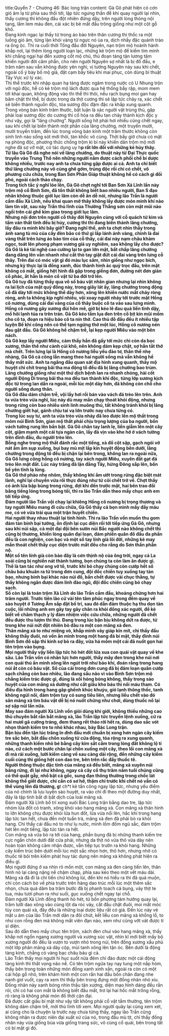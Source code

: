 title:Quyển 7 - Chương 46: Bác long trận
content:
Gà Gô phát hiện có cơn gió âm lạ từ phía sau thổi tới, lập tức ngưng thần để khí quay người lại nhìn, thấy cương thi không đầu đột nhiên đứng dậy, trên người lòng thòng nội tạng, lấm lem máu đen, cái xác bị bẻ mất đầu trông giống như một cột gỗ khô.<br> Đang kinh ngạc lại thấy từ trong áo bào trên thân cương thi thốc ra một luồng gió âm, từng làn khói vàng từ ngực nó ùa ra, dịch nhầy đặc quánh trào ra ồng ộc. Thì ra cuối thời Tống đầu đời Nguyên, nạn trộm mộ hoành hành khắp nơi, lại thêm lòng người loạn lạc, những kẻ trộm mộ để kiếm tìm minh khí chẳng ngại hại đến xương cốt mộ chủ, thủ đoạn táng tận lương tâm khiến người đời căm phẫn, cho nên người Nguyên sợ nhất là bị đổ đấu, e trăm năm sau vẫn không được yên nghỉ, vị tướng Nguyên này sau khi chết, ngoài cố ý bày bố mộ giả, đặt cạm bẫy tiêu khí mai phục, còn dùng bí thuật Tây Vực xử lý xác.<br> Thi thể trước khi nhập quan hạ táng được ngâm trong nước cỏ U Nhung trộn với ngũ độc, hễ có kẻ trộm mộ lách được qua hệ thống bẫy rập, mom mem tới khai quan, không động vào thi thể thì thôi, nếu rạch bụng moi gan hay băm chặt thi thể, bí dược trong da thịt cương thi sẽ lập tức chảy ra, xác chết sẽ biến thành nguồn độc, tỏa sương độc đậm đặc ra khắp xung quanh.<br> Trong vòng bán kính trăm thước, bất luận là xác người vật trùng thú, gặp phải loại sương độc do cương thi cổ hóa ra đều tan chảy thành kịch độc y như vậy, gọi là “lăng chướng”. Người sống hít phải hơi nhiều cũng chết ngay, sau khi chết lại biến thành một phần của lăng chướng, một truyền mười, mười truyền trăm, đến lúc trong vòng bán kính một trăm thước không còn sinh linh nào sống sót mới thôi, tàn khốc vô cùng. Thời bấy giờ chưa có mặt nạ phòng độc, phương thức chống trộm kì bí này khiến dân trộm mộ mới nghe đã sợ vỡ mật, có tác dụng uy h**p rất lớn đối với những kẻ hủy thây.<br> Từ lâu Gà Gô đã nghe nói về lăng chướng, do thuật này từ Đại Thực quốc truyền vào Trung Thổ nên những người nắm được cách phối chế bí dược không nhiều, trước nay anh ta chưa từng gặp được ai cả. Anh ta chỉ biết thứ lăng chướng này vô cùng ghê gớm, trúng độc rồi chỉ có chết, vô phương cứu chữa, trong Ban Sơn Phân Giáp thuật không hề có cách gì đối phó, ngoài cách tháo chạy.<br> Trong tích tắc ý nghĩ lóe lên, Gà Gô chợt nghĩ tới Ban Sơn Xả Lĩnh lần này trộm mộ cổ Bình Sơn, đã tổn thất không biết bao nhiêu người, Ban S đạo nhân không thuộc giới lục lâm còn dễ ăn dễ nói, nhưng lão Trần là người cầm đầu Xả Lĩnh, nếu khai quan mở thây không lấy được món minh khí nào làm tín vật, sau này Trần thủ lĩnh của Thường Thắng sơn còn mặt mũi nào ngồi trên cái ghế kim giao trong giới lục lâm.<br> Nhưng nội đơn trên người cỗ thây đời Nguyên cùng với cỗ quách tử kim và tấm ván thất tinh đều bị hủy, cương thi thì đang biến thành lăng chướng, lấy đâu ra minh khí bây giờ? Đang nghĩ thế, anh ta chợt nhìn thấy trong ánh sang tù mù của cây đèn bão có thứ gì lấp lánh ánh vàng, chính là đai vàng thắt trên lưng áo bào tím của cỗ thây, cái đai này nạm châu khảm ngọc, toát lên phong phạm vương giả uy nghiêm, sao không lấy cho được?<br> Gà Gô là kẻ tài nghệ cao cường lại to gan lớn mật, bất chấp lăng chướng đang dâng lên vẫn nhanh như cắt thò tay giật đứt cái đai vàng trên lưng cỗ thây. Trên đai có móc vật gì đó màu lục sâm, nhìn giống như ngọc bích, nhưng kỳ thực lại là đồng xanh, đúc thành hình ác quỷ trọc đầu, trên mặt không có mắt, giống hệt hình đã gặp trong giếng đơn, đường nét đơn giản cổ phác, ắt hẳn là món cổ vật từ ba đời trở lên.<br> Gà Gô tuy đã từng thấy qua vô số báu vật nhân gian nhưng lại nhìn không ra lai lịch của mặt quỷ đồng này, trong giây lát ấy, lăng chướng trong động cổ đã dày tới mức không thể dày hơn, xông lên khiến nước mắt chảy ròng ròng, anh ta không kịp nghĩ nhiều, vội xoay người nhảy tới trước mặt Hồng cô nương, dùng cái đai vàng của cổ thây buộc cô ta vào sau lưng mình.<br> Hồng cô nương gãy xương đùi hôn mê, giờ bị kéo lê đau quá liền tỉnh dậy, mồ hôi lạnh túa ra trên trán. Gà Gô kéo tấm lụa đen trên cổ bịt kín mũi mồm cho cô ta, đoạn ra hiệu bảo cô ta nín thở. Cao thủ đổ đấu đều ít nhiều tập luyện Bế khí công nên có thể tạm ngừng thở một lúc, Hồng cô nương nén đau gật đầu. Gà Gô không hề chậm trễ, lại kẹp người Miêu vào một bên nách.<br> Gà Gô kẹp lấy người Miêu, cảm thấy hắn đã gầy tới mức chỉ còn da bọc xương, thân thể như cành củi khô, nên không dám kẹp chặt, sợ hắn tắt thở mà chết. Trên lưng lại là Hồng cô nương liễu yếu đào tơ, thân thể nhẹ nhàng, Gà Gô cả cõng lẫn mang theo hai người sống mà vẫn không hề thấy mất sức. Anh ta ngẩng đầu quan sát địa hình xung quanh, thấy mộ huyệt chi chít trong bãi tha ma động tổ đều đã bị lăng chướng bao trùm.<br> Lăng chướng giống như một thứ dịch bệnh lan ra nhanh chóng, hài cốt người Động Di trong bãi tha ma đều tan thành khí độc, từng lớp sương kịch độc từ trong lan dần ra ngoài, mỗi lúc một dày hơn, đã không còn chỗ cho người sống dung thân.<br> Gà Gô đâu dám chậm trễ, vội lấy hơi rồi bán vào vách đá trèo lên trên. Anh ta vừa trèo vừa nghĩ, lúc này dù may mắn chạy thoát khỏi động, nhưng trong rừng còn bao nhiều sinh linh muông thú, tất không tránh khỏi bị lăng chướng giết hại, gánh chịu tai vạ lớn trước nay chưa từng có.<br> Trong lúc suy tư, anh ta vừa trèo vừa nhảy đã leo được lên mộ thất trong mỏm núi Bình Sơn, gian mộ thất phải chịu trọng lượng của ba người, bốn vách tường rung lên bần bật. Gà Gô chân tay lanh lẹ, liền giẫm lên một cây cột, giậm mạnh một cái tựa ngàn cân, lấy đà vịn vào khe hở ở vách tường trên đỉnh đầu, đu người trèo lên.<br> Bỗng nghe trong mộ thất đánh rắc một tiếng, xà đổ cột sập, gạch ngói vỡ nát ầm ầm sụp xuống, bụi bay mù mịt lấp kín huyệt động bên dưới, lăng chướng trong động tổ đều bị chặn lại bên trong, không lan ra ngoài nữa, Gà Gô lưng cõng hồng cô nương, tay xách người Miêu, xuyên đất gạt đá trèo lên mặt đất. Lúc này trăng đã lặn đằng Tây, hừng Đông sắp lên, bốn bề yên tĩnh lạ lùng.<br> Gà Gô thở phào nhẹ nhõm, thấy không khí ẩm ướt trong rừng đặc biệt mát lành, nghĩ lại chuyến vừa rồi thực đúng như từ cõi chết trở về. Chợt thấy có ánh lửa bập bùng trong rừng, đợi khi đến trước mặt, hai bên trao đổi bằng tiếng lóng trong bóng tối, thì ra lão Trần dẫn theo mấy chục anh em tới tiếp ứng.<br> Đám người lão Trần vội chạy lại khiêng Hồng cô nương bị trọng thương và tay người Miêu mang đi cứu chữa, Gà Gô thấy cả bọn mình mẩy đầy máu me, có vẻ vừa trải qua một trận huyết chiến.<br> Hai người thay nhau thuật lại tình hình. Thì ra lão Trần vốn muốn thu gom đám tàn binh bại tướng, ổn định lại cục diện rồi tới tiếp ứng Gà Gô, nhưng sau khi núi sập, cả một đại đội bên sườn núi Bắc người nào không chết thì cũng bị thương, khiến lòng quân đại loạn, đám phiến quân đổ đấu đa phần đều là con nghiện, con bạc và một số tay lính già lõi đời, những kẻ may mắn thoát chết thấy cục diện trước mắt đều cho rằng do Sơn thần phẫn nộ.<br> Một số tên lính già còn bảo đây là cơn thịnh nộ của ông trời, ngay cả La soái cũng bị nghiền nát thành tương, bọn chúng ta còn làm ăn được gì. Thế là tan tác như ong vỡ tổ, trước khi bỏ chạy chúng còn cướp hết số châu báu khuân ra từ trong đơn cung, đội đốc chiến tuy xuống tay tàn bạo, nhưng binh bại khác nào núi đổ, bắn chết được vài chục thằng, tự thấy không ngăn được đám lính đào ngũ, đội đốc chiến cũng bỏ chạy sạch.<br> Số còn lại là toán trộm Xả Lĩnh do lão Trần cầm đầu, khoảng chừng hơn hai trăm người. Trước tiên lão cử vài tên tâm phúc ngay trong đêm quay về sào huyệt ở Tương Âm sắp đặt bố trí, sau đó dẫn đám thuộc hạ thu dọn tàn cuộc, lôi những anh em gãy tay gãy chân ra khỏi đống xác người, để kẻ biết về châm thạch y lý đảm nhiệm việc cứu chữa, những người đã chết đều được thu lượm thi thủ. Đang trong lúc bận bịu không dứt ra được, từ trong khe núi nứt đột nhiên bò đâu ra một con mãng xà đen.<br> Thân mãng xà to như miệng vò, khắp mình vảy giáp kín mít, chỉ thấy đầu không thấy đuôi, nó vốn ẩn mình trong một hang đá bí mật, thấy đỉnh núi Bình Sơn đổ sập thì kinh sợ bò ra đây, vừa há mồm một cái đã nuốt gọn hai tên trộm vào bụng.<br> Mọi người thấy vậy liền lập tức hò hét đốt lửa xua con quái vật quay về khe sâu. Lão Trần vốn có nhãn lực hơn người, thấy mây đen trong khe núi nơi con quái thú ẩn mình xông lên ngút trời như bảo khí, đoán rằng trong hang núi ắt còn có báu vật. Số của cải trong đơn cung đã bị đám loạn quân cướp sạch chẳng còn bao nhiêu, lão đang sầu não vì vào Bình Sơn trộm mộ chẳng kiếm trác được gì, đúng là xôi hỏng bỏng không, thấy trong sào huyệt của con mãng xà dường như cất giấu kho báu thì nổi máu tham. Có điều địa hình trong hang gâp ghềnh khúc khuỷu, gió lạnh thông thốc, tanh không ngửi nổi, đám trộm tuy có sung tiểu liên, nhưng liều chết vào đó săn mãng xà tìm báu vật dễ bị nó nuốt chửng như chơi, dùng thuốc nổ lại sợ sập núi lần nữa.<br> May sao đám người Xả Lĩnh vốn giỏi dùng khí giới, không thiếu những cao thủ chuyên bắt rắn bắt mãng xà, lão Trần lập tức truyền lệnh xuống, cử ra hai mươi gã cường tráng, đem thang rết tháo rời hết ra, dùng dao sắc vót nhọn thành kiếm tre to nhỏ khác nhau, bày Bác Long trận.<br> Bận bịu đến tận lúc trăng l*n đ*nh đầu mới chuẩn bị xong hơn ngàn cây kiếm tre sắc bén, bắt đầu chôn xuống từ cửa động, tỏa rộng ra xung quanh, những thanh kiếm nhỏ bé bằng cây kim sắt cắm trong lòng đất không lộ tí nào, cứ cách một bước chân lại chôn xuống một cây, theo lối con mãng xà đi mà rải xuống, lưỡi kiếm càng về sau càng dài rộng, đến những cây kiếm cuối cùng thì giống hệt con dao tre, bên trên rắc đầy thuốc tê.<br> Người thông thuộc đặc tính của mãng xà đều biết, mãng xà xuyên núi băng rừng, đi lại như không, ngay cả cây cổ thụ trăm năm tuổi chúng cũng có thể quật gẫy, nhổ bật cả gốc, sung đạn thông thường trong chốc lát không thể giết được, chỉ cần có sơ hở, thậm chỉ trước khi chết nó vẫn có thể vùng lên đả thương, g**t ch*t kẻ tấn công ngay lập tức, nhưng yếu điểm của nó chính là lưu luyến sào huyệt, ra vào chỉ đi theo một đường duy nhất, đây là tập tính bất di bất dịch của loài mãng xà.<br> Đám người Xả Lĩnh bố trí xong xuôi Bác Long trận bằng dao tre, lập tức nhóm lửa đốt cỏ tranh, xông khói vào hang mãng xà. Con mãng xà thân hình to lớn không chịu được khói lửa hun đốt, lửa vừa nổi lên, hắc khí trong hang lập tức tan hết, chưa đến một tuần trà, mãng xà đen đã phải bò ra khỏi hang. Chỉ thấy cái đầu nó to như lu nước, mình lốm đốm ngũ sắc, đám trộm hét lên một tiếng, lập tức tản ra hết.<br> Con mãng xà vừa bò ra tới của hang, phần bụng đã bị những thanh kiếm tre cực ngắn chôn dưới đất cứa phải, nhưng da thịt nó vừa thô vừa dày nên hoàn toàn không cảm nhận được, vẫn tiếp tục trườn ra khỏi hang. Những cây kiếm trúc bên dưới mỗi lúc một sắc nhọn hơn, thô hơn, nhưng nhờ có thuốc tê bôi trên kiếm phát huy tác dụng nên mãng xà không phát hiện ra điều gì.<br> Mọi người đứng ở xa nhìn rõ mồn một, con mãng xà đen càng tiến lên, thân hình nó lại càng nặng nề chậm chạp, phía sau kéo theo một vết máu dài. Mãng xà đã đi là chỉ tiến chứ không lùi, đến khi nó hiểu ra thì đã quá muộn, chỉ còn cách bò về phía trước trên hàng dao trúc mỗi lúc một thêm sắc nhọn, chưa quá dăm ba trăm bước đã bị phanh toach cả bụng, vảy thịt te tua, máu tươi phun ra như suối, gục xuống chết ngay tại chỗ.<br> Đám người Xả Lĩnh đồng thanh hò hét, từ bốn phương tám hướng quay lại, trăm lưỡi dao xông vào cùng lột da róc vảy, cắt đầu chặt đuôi, moi mắt móc tủy con quái xà, đây đều là những loại dược liệu rất có giá. Đến lúc này vẻ mặt u ám của lão Trần mới dãn ra đôi chút, kết liễu con mãng xà khổng lồ, to như con rồng đen mà không mất viên đạn nào, xem như cũng vớt vát được tí sĩ diện.<br> Sau đó dẫn theo mấy chục tên trộm, xách đèn chui vào hang mãng xà, thấy khắp nơi ngổn ngang xương người và xương súc vật, nhìn kĩ mới biết mấy bộ xương người đó đều là vượn to vượn nhỏ trong núi, trên đống xương xẩu phủ một lớp phân mãng xà dày cộp, mùi tanh xông lên tận óc. Bên dưới là động tàng kinh, chẳng có vàng bạc châu báu gì cả.<br> Lão Trần thấy mọi người hì hục suốt nửa đêm chỉ đào được một cái động tàng kinh thì thất vọng não nề. Có tên trộm ngứa tay nạy tung một nắp hòm, thấy bên trong toàn những món đồng xanh xinh xắn, ngoài ra còn có một cái hộp gỗ nhỏ, trên khảm hình một con rắn hai đầu bốn chân đang nhe nanh giơ vuốt, cạy ra xem thì thấy bên trong đựng một đồng nhân nhỏ xíu. Đồng nhân này xanh bóng nhìn thấu tận xương, diện mạo hình dáng đều rắn rỏi, chỉ có hai con mắt là không biết đâu mất, trơ lại hai hốc mắt trống rỗng, rõ ràng là không phải món đồ thời cận đại.<br> Đã được cất giấu bí mật như vậy tất không phải cổ vật tầm thường, tên trộm không dám chậm trễ, mời thủ lĩnh tới xem. Mọi người quây lại cùng xem xét, ai cũng cho là chuyện lạ trước nay chưa từng thấy, ngay lão Trần cũng không nhận ra được niên đại xuất xứ của nó, trong đầu mù tịt, chỉ thấy đồng nhân này vừa giống bùa vừa giống trang sức, vô cùng cổ quái, bên trong tất có bí mật gì đó.